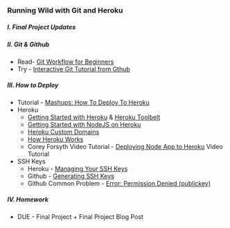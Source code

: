 ### Running Wild with Git and Heroku

##### I. Final Project Updates

##### II. **Git & Github**
* Read- [Git Workflow for Beginners](http://skli.se/2012/10/07/git-workflow-beginner/)
* Try - [Interactive Git Tutorial from Gthub](http://try.github.io/levels/1/challenges/1)

##### III. How to Deploy
* Tutorial - [Mashups: How To Deploy To Heroku](https://github.com/craigprotzel/Mashups/tree/master/11_Running_Wild_with_Git_and_Heroku/Heroku_Node_Deploy)
* Heroku
	* [Getting Started with Heroku](https://devcenter.heroku.com/articles/quickstart) & [Heroku Toolbelt](https://toolbelt.heroku.com/)
	* [Getting Started with NodeJS on Heroku](https://devcenter.heroku.com/articles/getting-started-with-nodejs#introduction)
	* [Heroku Custom Domains](https://devcenter.heroku.com/articles/custom-domains)
	* [How Heroku Works](https://devcenter.heroku.com/articles/how-heroku-works)
	* Corey Forsyth Video Tutorial - [Deploying Node App to Heroku](https://vimeo.com/91210794) Video Tutorial
* SSH Keys
	* Heroku - [Managing Your SSH Keys](https://devcenter.heroku.com/articles/keys)
	* Github - [Generating SSH Keys](https://help.github.com/articles/generating-ssh-keys)
	* Github Common Problem - [Error: Permission Denied (publickey)](https://help.github.com/articles/error-permission-denied-publickey)

##### IV. Homework
* DUE - Final Project + Final Project Blog Post